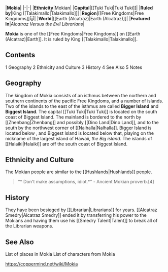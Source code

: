 |**Mokia**|
|-|-|
|**Ethnicity**|Mokian|
|**Capital**|[[Tuki Tuki\|Tuki Tuki]]|
|**Ruled by**|King [[Talakimallo\|Talakimallo]]|
|**Region**|[[Free Kingdoms\|Free Kingdoms]]🐱︎|
|**World**|[[Earth (Alcatraz)\|Earth (Alcatraz)]]|
|**Featured In**|*Alcatraz Versus the Evil Librarians*|

**Mokia** is one of the [[Free Kingdoms\|Free Kingdoms]] on [[Earth (Alcatraz)\|Earth]]. It is ruled by King [[Talakimallo\|Talakimallo]].

## Contents

1 Geography
2 Ethnicity and Culture
3 History
4 See Also
5 Notes


## Geography
The kingdom of Mokia consists of an isthmus between the northern and southern continents of the pacific Free Kingdoms, and a number of islands. Two of the islands to the east of the isthmus are called **Bigger Island** and **Biggest Island**. The capital [[Tuki Tuki\|Tuki Tuki]] is located on the south coast of Biggest Island. The mainland is bordered to the north by [[Zhenbang\|Zhenbang]] and possibly [[Dino Land\|Dino Land]], and to the south by the northwest corner of [[Nalhalla\|Nalhalla]]. Bigger Island is located below , and Biggest Island is located below that, playing on the nickname of the largest island of Hawaii, *the Big island*. The islands of [[Halaiki\|Halaiki]] are off the south coast of Biggest Island. 

## Ethnicity and Culture
The Mokian people are similar to the [[Hushlands\|Hushlands]]  people.

>“* Don't make assumptions, idiot.*”
\- Ancient Mokian proverb.[4]


## History
They have been besieged by [[Librarian\|Librarians]] for years. [[Alcatraz Smedry\|Alcatraz Smedry]] ended it by transferring his power to the Mokians and having them use his [[Smedry Talent\|Talent]] to break all of the Librarian weapons.

## See Also
List of places in Mokia
List of characters from Mokia


https://coppermind.net/wiki/Mokia